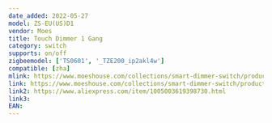 ```yaml
---
date_added: 2022-05-27
model: ZS-EU(US)D1
vendor: Moes
title: Touch Dimmer 1 Gang
category: switch
supports: on/off
zigbeemodel: ['TS0601', '_TZE200_ip2akl4w']
compatible: [zha]
mlink: https://www.moeshouse.com/collections/smart-dimmer-switch/products/new-zigbee-2-gang-eu-smart-light-dimmer-switch-independent-control-smart-life-tuya-app-relay-status-backlight-switch-off-rf-remote-control-works-with-alexa-google-voice-assistants?variant=39795120799825
link: https://www.moeshouse.com/collections/smart-dimmer-switch/products/new-zigbee-2-gang-smart-light-dimmer-switch-independent-control-smart-life-tuya-app-relay-status-backlight-switch-off-rf-remote-control-works-with-alexa-google-voice-assistants
link2: https://www.aliexpress.com/item/1005003619398730.html
link3: 
EAN: 
---
```

